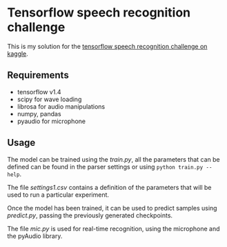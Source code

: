 # Tensorflow speech recognition challenge

This is my solution for the [tensorflow speech recognition challenge on kaggle](https://www.kaggle.com/c/tensorflow-speech-recognition-challenge).

## Requirements
+ tensorflow v1.4
+ scipy for wave loading
+ librosa for audio manipulations
+ numpy, pandas
+ pyaudio for microphone

## Usage
The model can be trained using the *train.py*, all the parameters that can be defined can be found in the parser settings or using `python train.py --help`.

The file *settings1.csv* contains a definition of the parameters that will be used to run a particular experiment.

Once the model has been trained, it can be used to predict samples using *predict.py*, passing the previously generated checkpoints.

The file *mic.py* is used for real-time recognition, using the microphone and the pyAudio library.
